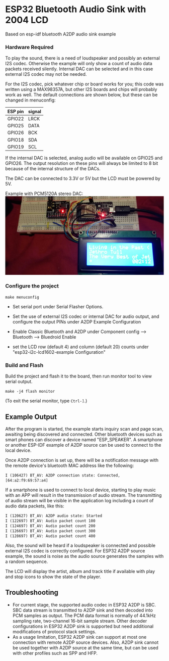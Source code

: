 ESP32 Bluetooth Audio Sink with 2004 LCD
========================================

Based on esp-idf bluetooth A2DP audio sink example

### Hardware Required

To play the sound, there is a need of loudspeaker and possibly an external I2S codec. Otherwise the example will only show a count of audio data packets received silently. Internal DAC can be selected and in this case external I2S codec may not be needed.

For the I2S codec, pick whatever chip or board works for you; this code was written using a MAX98357A, but other I2S boards and chips will probably work as well. The default connections are shown below, but these can be changed in menuconfig:

| ESP pin   | signal   | 
| :-------- | :------- | 
| GPIO22    | LRCK     | DAC
| GPIO25    | DATA     | DAC
| GPIO26    | BCK      | DAC
| GPIO18    | SDA      | LCD 
| GPIO19    | SCL      | LCD

If the internal DAC is selected, analog audio will be available on GPIO25 and GPIO26. The output resolution on these pins will always be limited to 8 bit because of the internal structure of the DACs.

The DAC can be connected to 3.3V or 5V but the LCD must be powered by 5V.

Example with PCM5120A stereo DAC:
![PCM5102A example](https://github.com/NickTulett/esp32_bluetooth_2004/blob/master/bluetooth2004.jpg)

### Configure the project

```
make menuconfig
```

* Set serial port under Serial Flasher Options.

* Set the use of external I2S codec or internal DAC for audio output, and configure the output PINs under A2DP Example Configuration

* Enable Classic Bluetooth and A2DP under Component config --> Bluetooth --> Bluedroid Enable

* set the LCD row (default 4) and column (default 20) counts under "esp32-i2c-lcd1602-example Configuration"

### Build and Flash

Build the project and flash it to the board, then run monitor tool to view serial output.

```
make -j4 flash monitor
```

(To exit the serial monitor, type ``Ctrl-]``.)

## Example Output

After the program is started, the example starts inquiry scan and page scan, awaiting being discovered and connected. Other bluetooth devices such as smart phones can discover a device named "ESP_SPEAKER". A smartphone or another ESP-IDF example of A2DP source can be used to connect to the local device.

Once A2DP connection is set up, there will be a notification message with the remote device's bluetooth MAC address like the following:

```
I (106427) BT_AV: A2DP connection state: Connected, [64:a2:f9:69:57:a4]
```

If a smartphone is used to connect to local device, starting to play music with an APP will result in the transmission of audio stream. The transmitting of audio stream will be visible in the application log including a count of audio data packets, like this:

```
I (120627) BT_AV: A2DP audio state: Started
I (122697) BT_AV: Audio packet count 100
I (124697) BT_AV: Audio packet count 200
I (126697) BT_AV: Audio packet count 300
I (128697) BT_AV: Audio packet count 400

```

Also, the sound will be heard if a loudspeaker is connected and possible external I2S codec is correctly configured. For ESP32 A2DP source example, the sound is noise as the audio source generates the samples with a random sequence.

The LCD will display the artist, album and track title if available with play and stop icons to show the state of the player.

## Troubleshooting
* For current stage, the supported audio codec in ESP32 A2DP is SBC. SBC data stream is transmitted to A2DP sink and then decoded into PCM samples as output. The PCM data format is normally of 44.1kHz sampling rate, two-channel 16-bit sample stream. Other decoder configurations in ESP32 A2DP sink is supported but need additional modifications of protocol stack settings.
* As a usage limitation, ESP32 A2DP sink can support at most one connection with remote A2DP source devices. Also, A2DP sink cannot be used together with A2DP source at the same time, but can be used with other profiles such as SPP and HFP.
